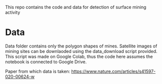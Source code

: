 This repo contains the code and data for detection of surface mining activity

# Data
Data folder contains only the polygon shapes of mines. Satellite images of mining sites can be downlaoded using the data_download script provided. This script was made on Google Colab, thus the code here assumes the notebook is connected to Google Drive.

Paper from which data is taken: https://www.nature.com/articles/s41597-020-00624-w
